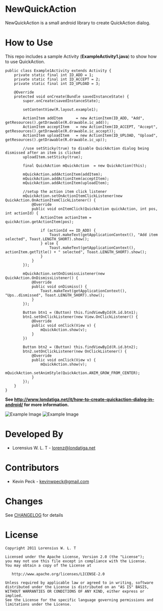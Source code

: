 NewQuickAction
==============

NewQuickAction is a small android library to create QuickAction dialog.

How to Use
==========
This repo includes a sample Activity (__ExampleActivity1.java__) to show how to use QuickAction.

	public class Example1Activity extends Activity {
		private static final int ID_ADD = 1;
		private static final int ID_ACCEPT = 2;
		private static final int ID_UPLOAD = 3;
	
		@Override
		protected void onCreate(Bundle savedInstanceState) {
			super.onCreate(savedInstanceState);
		
			setContentView(R.layout.example1);
		
			ActionItem addItem 		= new ActionItem(ID_ADD, "Add", getResources().getDrawable(R.drawable.ic_add));
			ActionItem acceptItem 	= new ActionItem(ID_ACCEPT, "Accept", getResources().getDrawable(R.drawable.ic_accept));
        	ActionItem uploadItem 	= new ActionItem(ID_UPLOAD, "Upload", getResources().getDrawable(R.drawable.ic_up));
       
        	//use setSticky(true) to disable QuickAction dialog being dismissed after an item is clicked
        	uploadItem.setSticky(true);
        
			final QuickAction mQuickAction 	= new QuickAction(this);
		
			mQuickAction.addActionItem(addItem);
			mQuickAction.addActionItem(acceptItem);
			mQuickAction.addActionItem(uploadItem);
		
			//setup the action item click listener
			mQuickAction.setOnActionItemClickListener(new QuickAction.OnActionItemClickListener() {
				@Override
				public void onItemClick(QuickAction quickAction, int pos, int actionId) {
					ActionItem actionItem = quickAction.getActionItem(pos);
				
					if (actionId == ID_ADD) {
						Toast.makeText(getApplicationContext(), "Add item selected", Toast.LENGTH_SHORT).show();
					} else {
						Toast.makeText(getApplicationContext(), actionItem.getTitle() + " selected", Toast.LENGTH_SHORT).show();
					}
				}
			});
		
			mQuickAction.setOnDismissListener(new QuickAction.OnDismissListener() {
				@Override
				public void onDismiss() {
					Toast.makeText(getApplicationContext(), "Ups..dismissed", Toast.LENGTH_SHORT).show();
				}
			});
		
			Button btn1 = (Button) this.findViewById(R.id.btn1);
			btn1.setOnClickListener(new View.OnClickListener() {
				@Override
				public void onClick(View v) {
					mQuickAction.show(v);
				}
			})

			Button btn2 = (Button) this.findViewById(R.id.btn2);
			btn2.setOnClickListener(new OnClickListener() {
				@Override
				public void onClick(View v) {
					mQuickAction.show(v);
					mQuickAction.setAnimStyle(QuickAction.ANIM_GROW_FROM_CENTER);
				}
			});
		}
	}

**See http://www.londatiga.net/it/how-to-create-quickaction-dialog-in-android/ for more information.**

![Example Image](http://londatiga.net/images/quickaction1.png)  ![Example Image](http://londatiga.net/images/quickaction2.png) 

Developed By
============

* Lorensius W. L. T - <lorenz@londatiga.net>

Contributors
============

* Kevin Peck - <kevinwpeck@gmail.com>

Changes
=======

See [CHANGELOG](https://github.com/lorensiuswlt/NewQuickAction/blob/master/CHANGELOG.md) for details

License
=======

    Copyright 2011 Lorensius W. L. T

    Licensed under the Apache License, Version 2.0 (the "License");
    you may not use this file except in compliance with the License.
    You may obtain a copy of the License at

       http://www.apache.org/licenses/LICENSE-2.0

    Unless required by applicable law or agreed to in writing, software
    distributed under the License is distributed on an "AS IS" BASIS,
    WITHOUT WARRANTIES OR CONDITIONS OF ANY KIND, either express or implied.
    See the License for the specific language governing permissions and
    limitations under the License.